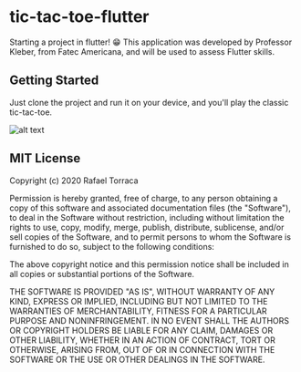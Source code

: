 # tic-tac-toe-flutter

Starting a project in flutter! 😁
This application was developed by Professor Kleber, 
from Fatec Americana, and will be used to assess Flutter skills.

## Getting Started

Just clone the project and run it on your device, and you'll play the classic tic-tac-toe.

![alt text](https://github.com/rafael-torraca/tictactoe-flutter/blob/main/app.png?raw=true)

## MIT License

Copyright (c) 2020 Rafael Torraca

Permission is hereby granted, free of charge, to any person obtaining a copy
of this software and associated documentation files (the "Software"), to deal
in the Software without restriction, including without limitation the rights
to use, copy, modify, merge, publish, distribute, sublicense, and/or sell
copies of the Software, and to permit persons to whom the Software is
furnished to do so, subject to the following conditions:

The above copyright notice and this permission notice shall be included in all
copies or substantial portions of the Software.

THE SOFTWARE IS PROVIDED "AS IS", WITHOUT WARRANTY OF ANY KIND, EXPRESS OR
IMPLIED, INCLUDING BUT NOT LIMITED TO THE WARRANTIES OF MERCHANTABILITY,
FITNESS FOR A PARTICULAR PURPOSE AND NONINFRINGEMENT. IN NO EVENT SHALL THE
AUTHORS OR COPYRIGHT HOLDERS BE LIABLE FOR ANY CLAIM, DAMAGES OR OTHER
LIABILITY, WHETHER IN AN ACTION OF CONTRACT, TORT OR OTHERWISE, ARISING FROM,
OUT OF OR IN CONNECTION WITH THE SOFTWARE OR THE USE OR OTHER DEALINGS IN THE
SOFTWARE.
